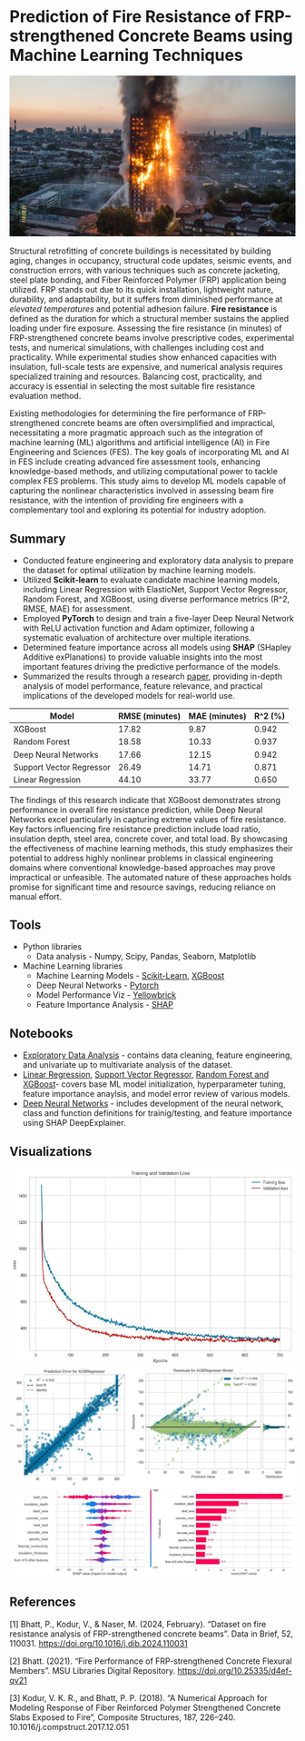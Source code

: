 # Prediction of Fire Resistance of FRP-strengthened Concrete Beams using Machine Learning Techniques

![Grenfell Fire](reports/grenfell_fire.png)

Structural retrofitting of concrete buildings is necessitated by building aging, changes in occupancy, structural code updates, seismic events, and construction errors, with various techniques such as concrete jacketing, steel plate bonding, and Fiber Reinforced Polymer (FRP) application being utilized. FRP stands out due to its quick installation, lightweight nature, durability, and adaptability, but it suffers from diminished performance at *elevated temperatures* and potential adhesion failure. **Fire resistance** is defined as the duration for which a structural member sustains the applied loading under fire exposure. Assessing the fire resistance (in minutes) of FRP-strengthened concrete beams involve prescriptive codes, experimental tests, and numerical simulations, with challenges including cost and practicality. While experimental studies show enhanced capacities with insulation, full-scale tests are expensive, and numerical analysis requires specialized training and resources. Balancing cost, practicality, and accuracy is essential in selecting the most suitable fire resistance evaluation method.

Existing methodologies for determining the fire performance of FRP-strengthened concrete beams are often oversimplified and impractical, necessitating a more pragmatic approach such as the integration of machine learning (ML) algorithms and artificial intelligence (AI) in Fire Engineering and Sciences (FES). The key goals of incorporating ML and AI in FES include creating advanced fire assessment tools, enhancing knowledge-based methods, and utilizing computational power to tackle complex FES problems. This study aims to develop ML models capable of capturing the nonlinear characteristics involved in assessing beam fire resistance, with the intention of providing fire engineers with a complementary tool and exploring its potential for industry adoption.

## Summary

* Conducted feature engineering and exploratory data analysis to prepare the dataset for optimal utilization by machine learning models.
* Utilized **Scikit-learn** to evaluate candidate machine learning models, including Linear Regression with ElasticNet, Support Vector Regressor, Random Forest, and XGBoost, using diverse performance metrics (R^2, RMSE, MAE) for assessment.
* Employed **PyTorch** to design and train a five-layer Deep Neural Network with ReLU activation function and Adam optimizer, following a systematic evaluation of architecture over multiple iterations.
* Determined feature importance across all models using **SHAP** (SHapley Additive exPlanations) to provide valuable insights into the most important features driving the predictive performance of the models.
* Summarized the results through a research [paper](https://nbviewer.org/github/cpmalenab/fire-resistance/blob/master/paper/Prediction%20of%20Fire%20Resistance%20of%20Fiber-Reinforced%20Polymer-Strengthened%20Concrete%20Beams%20Using%20Machine%20Learning%20Techniques.pdf), providing in-depth analysis of model performance, feature relevance, and practical implications of the developed models for real-world use.

<center>

| Model                      | RMSE (minutes) | MAE (minutes) | R^2 (%) |
|----------------------------|----------------|---------------|---------|
| XGBoost                    |     17.82      |     9.87      |  0.942  |
| Random Forest              |     18.58      |     10.33     |  0.937  |
| Deep Neural Networks       |     17.66      |     12.15     |  0.942  |
| Support Vector Regressor   |     26.49      |     14.71     |  0.871  |
| Linear Regression          |     44.10      |     33.77     |  0.650  |

</center>

The findings of this research indicate that XGBoost demonstrates strong performance in overall fire resistance prediction, while Deep Neural Networks excel particularly in capturing extreme values of fire resistance. Key factors influencing fire resistance prediction include load ratio, insulation depth, steel area, concrete cover, and total load. By showcasing the effectiveness of machine learning methods, this study emphasizes their potential to address highly nonlinear problems in classical engineering domains where conventional knowledge-based approaches may prove impractical or unfeasible. The automated nature of these approaches holds promise for significant time and resource savings, reducing reliance on manual effort.

## Tools

* Python libraries
    * Data analysis - Numpy, Scipy, Pandas, Seaborn, Matplotlib
* Machine Learning libraries
    * Machine Learning Models - [Scikit-Learn](https://scikit-learn.org/stable/), [XGBoost](https://xgboost.readthedocs.io/en/stable/)
    * Deep Neural Networks - [Pytorch](https://pytorch.org/)
    * Model Performance Viz - [Yellowbrick](https://www.scikit-yb.org/en/latest/)
    * Feature Importance Analysis - [SHAP](https://shap.readthedocs.io/en/latest/)


## Notebooks

* [Exploratory Data Analysis](https://nbviewer.org/github/cpmalenab/fire-resistance/blob/master/notebooks/Exploratory%20Data%20Analysis.ipynb) - contains data cleaning, feature engineering, and univariate up to multivariate analysis of the dataset.
* [Linear Regression](https://nbviewer.org/github/cpmalenab/fire-resistance/blob/master/notebooks/Linear%20Regression.ipynb), [Support Vector Regressor](https://nbviewer.org/github/cpmalenab/fire-resistance/blob/master/notebooks/Support%20Vector%20Regressor.ipynb), [Random Forest and XGBoost](https://nbviewer.org/github/cpmalenab/fire-resistance/blob/master/notebooks/Random%20Forest%20and%20XGBoost.ipynb)- covers base ML model initialization, hyperparameter tuning, feature importance anaylsis, and model error review of various models.
* [Deep Neural Networks](https://nbviewer.org/github/cpmalenab/fire-resistance/blob/master/notebooks/Deep%20Neural%20Networks.ipynb) - includes development of the neural network, class and function definitions for trainig/testing, and feature importance using SHAP DeepExplainer.

## Visualizations

![DNN](reports/train_val_loss.JPG)
![xgboost_results](reports/xgboost_results.JPG)
![feature_importance](reports/feature_importance.JPG)

## References

[1] Bhatt, P., Kodur, V., & Naser, M. (2024, February). “Dataset on fire resistance analysis of FRP-strengthened concrete beams”. Data in Brief, 52, 110031. https://doi.org/10.1016/j.dib.2024.110031

[2] Bhatt. (2021). “Fire Performance of FRP-strengthened Concrete Flexural Members”. MSU Libraries Digital Repository. https://doi.org/10.25335/d4ef-qv21

[3] Kodur, V. K. R., and Bhatt, P. P. (2018). “A Numerical Approach for Modeling Response of Fiber Reinforced Polymer Strengthened Concrete Slabs Exposed to Fire”, Composite Structures, 187, 226–240. 10.1016/j.compstruct.2017.12.051




